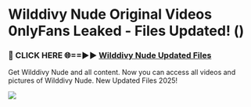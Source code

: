 # Wilddivy Nude Original Videos 0nlyFans Leaked - Files Updated! ()

<h3>🔴 CLICK HERE 🌐==►► <a href="https://tinyurl.com/2p9ay9w9" rel="nofollow">Wilddivy Nude Updated Files</a></h3>

Get Wilddivy Nude and all content. Now you can access all videos and pictures of Wilddivy Nude. New Updated Files 2025!

[![](https://i.imgur.com/KQgVmj3.gif)](https://tinyurl.com/2p9ay9w9)
